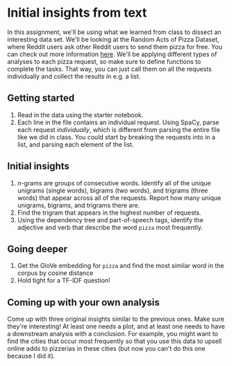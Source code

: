# Initial insights from text

In this assignment, we'll be using what we learned from class to dissect an interesting data set.
We'll be looking at the Random Acts of Pizza Dataset, where Reddit users ask other Reddit users to send them pizza for free.
You can check out more information [here](https://cs.stanford.edu/~althoff/raop-dataset/).
We'll be applying different types of analyses to each pizza request, so make sure to define functions to complete the tasks.
That way, you can just call them on all the requests individually and collect the results in e.g. a list.

## Getting started

1. Read in the data using the starter notebook.
2. Each line in the file contains an individual request. Using SpaCy, parse each request *individually*, which is different from parsing the entire file like we did in class. You could start by breaking the requests into in a list, and parsing each element of the list.

## Initial insights

1. *n*-grams are groups of consecutive words. Identify all of the unique unigrams (single words), bigrams (two words), and trigrams (three words) that appear across all of the requests. Report how many unique unigrams, bigrams, and trigrams there are.
2. Find the trigram that appears in the highest number of requests.
3. Using the dependency tree and part-of-speech tags, identify the adjective and verb that describe the word `pizza` most frequently.

## Going deeper

1. Get the GloVe embedding for `pizza` and find the most similar word in the corpus by cosine distance
2. Hold tight for a TF-IDF question!

## Coming up with your own analysis

Come up with three original insights similar to the previous ones.
Make sure they're interesting!
At least one needs a plot, and at least one needs to have a downstream analysis with a conclusion.
For example, you might want to find the cities that occur most frequently so that you use this data to upsell online adds to pizzerias in these cities (but now you can't do this one because I did it).
